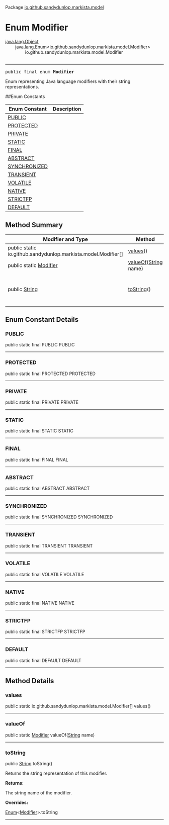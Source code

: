 Package [io.github.sandydunlop.markista.model](index.md)

# Enum Modifier
[java.lang.Object](https://docs.oracle.com/en/java/javase/24/docs/api/java.base/java/lang/Object.html)<br/>
        [java.lang.Enum](https://docs.oracle.com/en/java/javase/24/docs/api/java.base/java/lang/Enum.html)<[io.github.sandydunlop.markista.model.Modifier](Modifier.md)><br/>
                io.github.sandydunlop.markista.model.Modifier<br/>
<br/>

----

<span style="font-family: monospace;">public final enum __Modifier__</span>

Enum representing Java language modifiers with their string 
representations.


##Enum Constants

| Enum Constant                 | Description |
|-------------------------------|-------------|
| [PUBLIC](#public)             |             |
| [PROTECTED](#protected)       |             |
| [PRIVATE](#private)           |             |
| [STATIC](#static)             |             |
| [FINAL](#final)               |             |
| [ABSTRACT](#abstract)         |             |
| [SYNCHRONIZED](#synchronized) |             |
| [TRANSIENT](#transient)       |             |
| [VOLATILE](#volatile)         |             |
| [NATIVE](#native)             |             |
| [STRICTFP](#strictfp)         |             |
| [DEFAULT](#default)           |             |

## Method Summary

| Modifier and Type                                                                                   | Method                                                                                                                 | Description                                         |
|-----------------------------------------------------------------------------------------------------|------------------------------------------------------------------------------------------------------------------------|-----------------------------------------------------|
| public static io.github.sandydunlop.markista.model.Modifier\[]                                      | [values](#values)()                                                                                                    |                                                     |
| public static [Modifier](Modifier.md)                                                               | [valueOf](#valueof)([String](https://docs.oracle.com/en/java/javase/24/docs/api/java.base/java/lang/String.html) name) |                                                     |
| public [String](https://docs.oracle.com/en/java/javase/24/docs/api/java.base/java/lang/String.html) | [toString](#tostring)()                                                                                                | Returns the string representation of this modifier. |

## Enum Constant Details

### PUBLIC

public static final PUBLIC PUBLIC




---

### PROTECTED

public static final PROTECTED PROTECTED




---

### PRIVATE

public static final PRIVATE PRIVATE




---

### STATIC

public static final STATIC STATIC




---

### FINAL

public static final FINAL FINAL




---

### ABSTRACT

public static final ABSTRACT ABSTRACT




---

### SYNCHRONIZED

public static final SYNCHRONIZED SYNCHRONIZED




---

### TRANSIENT

public static final TRANSIENT TRANSIENT




---

### VOLATILE

public static final VOLATILE VOLATILE




---

### NATIVE

public static final NATIVE NATIVE




---

### STRICTFP

public static final STRICTFP STRICTFP




---

### DEFAULT

public static final DEFAULT DEFAULT




---


## Method Details

### values

public static io.github.sandydunlop.markista.model.Modifier\[] values()




---

### valueOf

public static [Modifier](Modifier.md) valueOf([String](https://docs.oracle.com/en/java/javase/24/docs/api/java.base/java/lang/String.html) name)




---

### toString

public [String](https://docs.oracle.com/en/java/javase/24/docs/api/java.base/java/lang/String.html) toString()

Returns the string representation of this modifier.

**Returns:**

The string name of the modifier.

**Overrides:**

[Enum](https://docs.oracle.com/en/java/javase/24/docs/api/java.base/java/lang/Enum.html)<[Modifier](Modifier.md)>.toString


---

